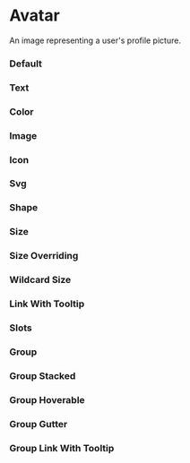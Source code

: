 # Avatar

An image representing a user's profile picture.

<Playground />

<Usage />

<Api />

<GlobalConfig />

<Examples />

### Default

<Example value="default" />

### Text

<Example value="text" />

### Color

<Example value="color" />

### Image

<Example value="image" />

### Icon

<Example value="icon" />

### Svg

<Example value="svg" />

### Shape

<Example value="shape" />

### Size

<Example value="size" />

### Size Overriding

<Example value="size-overriding" />

### Wildcard Size

<Example value="wildcard-size" />

### Link With Tooltip

<Example value="link-with-tooltip" />

### Slots

<Example value="slots" />

### Group

<Example value="group" />

### Group Stacked

<Example value="group-stacked" />

### Group Hoverable

<Example value="group-hoverable" />

### Group Gutter

<Example value="group-gutter" />

### Group Link With Tooltip

<Example value="group-link-with-tooltip" />

<LastModified />
